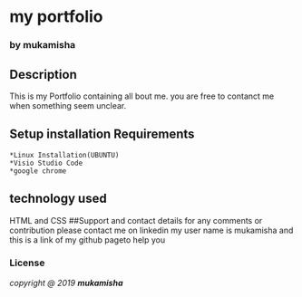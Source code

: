 # my portfolio

### by **mukamisha**
## Description
This is my Portfolio containing all bout me. you are free to contanct me when something seem unclear.
## Setup installation Requirements
	*Linux Installation(UBUNTU)
	*Visio Studio Code
	*google chrome
## technology used
HTML and CSS
##Support and contact details
for any comments or contribution please contact me on linkedin my user name is mukamisha 
and this is a link of my github pageto help you

### License
*copyright @ 2019 **mukamisha*** 
